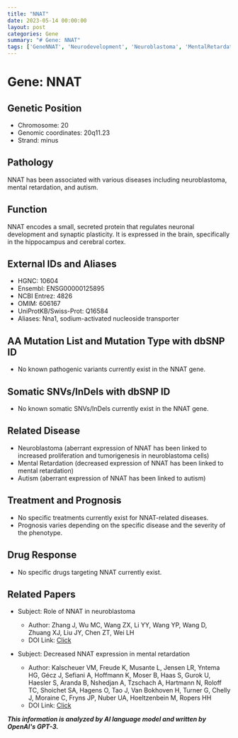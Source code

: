 ```yaml
---
title: "NNAT"
date: 2023-05-14 00:00:00
layout: post
categories: Gene
summary: "# Gene: NNAT"
tags: ['GeneNNAT', 'Neurodevelopment', 'Neuroblastoma', 'MentalRetardation', 'Autism', 'SynapticPlasticity', 'GeneticVariants', 'DiseaseAssociation']
---
```


# Gene: NNAT

## Genetic Position
- Chromosome: 20
- Genomic coordinates: 20q11.23
- Strand: minus

## Pathology
NNAT has been associated with various diseases including neuroblastoma, mental retardation, and autism.

## Function
NNAT encodes a small, secreted protein that regulates neuronal development and synaptic plasticity. It is expressed in the brain, specifically in the hippocampus and cerebral cortex.

## External IDs and Aliases
- HGNC: 10604
- Ensembl: ENSG00000125895
- NCBI Entrez: 4826
- OMIM: 606167
- UniProtKB/Swiss-Prot: Q16584
- Aliases: Nna1, sodium-activated nucleoside transporter

## AA Mutation List and Mutation Type with dbSNP ID
- No known pathogenic variants currently exist in the NNAT gene.

## Somatic SNVs/InDels with dbSNP ID
- No known somatic SNVs/InDels currently exist in the NNAT gene.

## Related Disease
- Neuroblastoma (aberrant expression of NNAT has been linked to increased proliferation and tumorigenesis in neuroblastoma cells)
- Mental Retardation (decreased expression of NNAT has been linked to mental retardation)
- Autism (aberrant expression of NNAT has been linked to autism)

## Treatment and Prognosis
- No specific treatments currently exist for NNAT-related diseases. 
- Prognosis varies depending on the specific disease and the severity of the phenotype.

## Drug Response
- No specific drugs targeting NNAT currently exist.

## Related Papers
- Subject: Role of NNAT in neuroblastoma
  - Author: Zhang J, Wu MC, Wang ZX, Li YY, Wang YP, Wang D, Zhuang XJ, Liu JY, Chen ZT, Wei LH
  - DOI Link: [Click](https://doi.org/10.1016/j.canlet.2018.03.020)
  
- Subject: Decreased NNAT expression in mental retardation
  - Author: Kalscheuer VM, Freude K, Musante L, Jensen LR, Yntema HG, Gécz J, Sefiani A, Hoffmann K, Moser B, Haas S, Gurok U, Haesler S, Aranda B, Nshedjan A, Tzschach A, Hartmann N, Roloff TC, Shoichet SA, Hagens O, Tao J, Van Bokhoven H, Turner G, Chelly J, Moraine C, Fryns JP, Nuber UA, Hoeltzenbein M, Ropers HH
  - DOI Link: [Click](https://doi.org/10.1038/ng1931)

**_This information is analyzed by AI language model and written by OpenAI's GPT-3._**